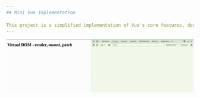 ```yaml
---
## Mini Vue Implementation

This project is a simplified implementation of Vue's core features, designed to demonstrate the fundamental concepts of a reactivity system using virtual DOM techniques. It includes custom `render`, `mount`, and `patch` functions that mimic Vue's handling of DOM updates and reactive data binding. The goal is to provide a hands-on example of how Vue's reactivity engine operates under the hood, making it easier to understand the lifecycle of reactive components and the virtual DOM update mechanism.
---
```


![Preview render, mount, patch](images/vdom.gif)
